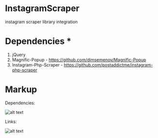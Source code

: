 # InstagramScraper
instagram scraper library integration

# Dependencies *
  1. jQuery
  2. Magnific-Popup - https://github.com/dimsemenov/Magnific-Popup
  3. Instagram-Php-Scraper - https://github.com/postaddictme/instagram-php-scraper
  
 # Markup
 Dependencies:
 
 ![alt text](https://i.ibb.co/LPVyqPd/dependencies.png)
 
 Links:
 
 ![alt text](https://i.ibb.co/6N69Pmf/links.png)
